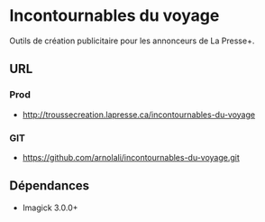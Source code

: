 # Incontournables du voyage #

Outils de création publicitaire pour les annonceurs de La Presse+.

## URL ##

### Prod ###
- http://troussecreation.lapresse.ca/incontournables-du-voyage

### GIT ###
- https://github.com/arnolali/incontournables-du-voyage.git

## Dépendances ##
- Imagick 3.0.0+